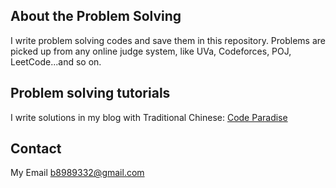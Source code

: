 ## About the Problem Solving

I write problem solving codes and save them in this repository. Problems are picked up from any online judge system, like UVa, Codeforces, POJ, LeetCode...and so on.

## Problem solving tutorials

I write solutions in my blog with Traditional Chinese: [Code Paradise](https://glj8989332.blogspot.com/)

## Contact

My Email b8989332@gmail.com
